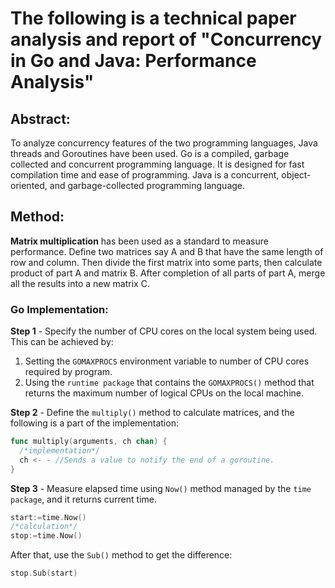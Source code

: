 # The following is a technical paper analysis and report of "Concurrency in Go and Java: Performance Analysis"
## Abstract:
To analyze concurrency features of the two programming languages, Java threads and Goroutines have been used. Go is a compiled, 
garbage collected and concurrent programming language. It is designed for fast compilation time and ease of programming. Java is 
a concurrent, object-oriented, and garbage-collected programming language.
## Method:
**Matrix multiplication** has been used as a standard to measure performance. Define two matrices say A and B that have the same length of row 
and column. Then divide the first matrix into some parts, then calculate product of part A and matrix B. After completion of all 
parts of part A, merge all the results into a new matrix C.

### Go Implementation:
**Step 1** - Specify the number of CPU cores on the local system being used.
This can be achieved by: 
1. Setting the ``GOMAXPROCS`` environment variable to number of CPU cores required by program.
2. Using the ``runtime package`` that contains the ``GOMAXPROCS()`` method that returns the maximum number of logical CPUs on the local machine.

**Step 2** - Define the ``multiply()`` method to calculate matrices, and the following is a part of the implementation:

```go
func multiply(arguments, ch chan) {
  /*implementation*/
  ch <- - //Sends a value to notify the end of a goroutine.
}
```

**Step 3** - Measure elapsed time using ``Now()`` method managed by the ``time package``, and it returns current time.

```go
start:=time.Now()
/*calculation*/
stop:=time.Now()
```
After that, use the ``Sub()`` method to get the difference:

```go
stop.Sub(start)
```
